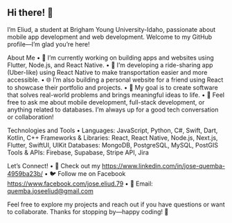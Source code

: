 ## Hi there! 👋

I’m Eliud, a student at Brigham Young University-Idaho, passionate about mobile app development and web development. Welcome to my GitHub profile—I’m glad you’re here!

About Me
	•	🌱 I’m currently working on building apps and websites using Flutter, Node.js, and React Native.
	•	🚕 I’m developing a ride-sharing app (Uber-like) using React Native to make transportation easier and more accessible.
	•	🌐 I’m also building a personal website for a friend using React to showcase their portfolio and projects.
	•	🎯 My goal is to create software that solves real-world problems and brings meaningful ideas to life.
	•	💬 Feel free to ask me about mobile development, full-stack development, or anything related to databases. I’m always up for a good tech conversation or collaboration!
 
Technologies and Tools
	•	Languages: JavaScript, Python, C#, Swift, Dart, Kotlin, C++
		Frameworks & Libraries: React, React Native, Node.js, Next.js, Flutter, SwiftUI, UIKit
		Databases: MongoDB, PostgreSQL, MySQL, PostGIS
		Tools & APIs: Firebase, Supabase, Stripe API, Jira

Let’s Connect!
	•	📄 Check out my https://www.linkedin.com/in/jose-quemba-4959ba23b/
	•	🐦 Follow me on Facebook https://www.facebook.com/jose.eliud.79
	•	📧 Email: quemba.joseeliud@gmail.com


Feel free to explore my projects and reach out if you have questions or want to collaborate. Thanks for stopping by—happy coding! 🚀
